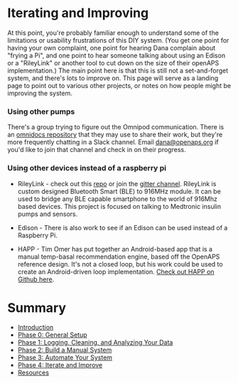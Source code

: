 # Iterating and Improving

At this point, you're probably familiar enough to understand some of the limitations or usability frustrations of this DIY system. (You get one point for having your own complaint, one point for hearing Dana complain about "frying a Pi", and one point to hear someone talking about using an Edison or a "RileyLink" or another tool to cut down on the size of their openAPS implementation.) The main point here is that this is still not a set-and-forget system, and there's lots to improve on. This page will serve as a landing page to point out to various other projects, or notes on how people might be improving the system.

### Using other pumps

There's a group trying to figure out the Omnipod communication. There is an [omnidocs repository](https://github.com/openaps/omnidocs) that they may use to share their work, but they're more frequently chatting in a Slack channel. Email dana@openaps.org if you'd like to join that channel and check in on their progress.

### Using other devices instead of a raspberry pi

* RileyLink - check out this [repo](https://github.com/ps2/rileylink) or join the [gitter channel](https://gitter.im/ps2/rileylink). RileyLink is custom designed Bluetooth Smart (BLE) to 916MHz module. It can be used to bridge any BLE capable smartphone to the world of 916Mhz based devices. This project is focused on talking to Medtronic insulin pumps and sensors.

* Edison - There is also work to see if an Edison can be used instead of a Raspberry Pi.

* HAPP - Tim Omer has put together an Android-based app that is a manual temp-basal recommendation engine, based off the OpenAPS reference design. It's not a closed loop, but his work could be used to create an Android-driven loop implementation. [Check out HAPP on Github here](https://github.com/timomer/happ). 

# Summary

* [Introduction](README.md)
* [Phase 0: General Setup](../../docs/getting-started/setup.md)
* [Phase 1: Logging, Cleaning, and Analyzing Your Data](../../docs/Log-clean-analyze-with-openaps-tools/log-clean-analyze.md)
* [Phase 2: Build a Manual System](../../docs/Build-manual-system/considerations.md)
* [Phase 3: Automate Your System](../../docs/Automate-system/considerations.md)
* [Phase 4: Iterate and Improve](../../docs/Iterate-improve/improvement-projects.md)
* [Resources](../../docs/Resources/resources.md)
